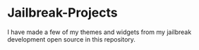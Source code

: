 # Jailbreak-Projects

I have made a few of my themes and widgets from my jailbreak development open source in this repository.
